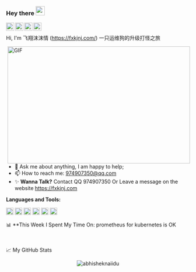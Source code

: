 ### Hey there <img src="http://jpg.fxkjnj.com/github-logo/hello.gif" width="25px">
<a href="https://fxkjnj.com">
  <img align="left" alt="Abhishek's Discord" width="22px" src="http://jpg.fxkjnj.com/github-logo/discord.svg" />
</a>
<a href="https://fxkjnj.com">
  <img align="left" alt="Abhishek Naidu | Twitter" width="22px" src="http://jpg.fxkjnj.com/github-logo/twitter.svg" />
</a>
<a href="https://fxkjnj.com">
  <img align="left" alt="Abhishek's LinkedIN" width="22px" src="http://jpg.fxkjnj.com/github-logo/linkedin.svg" />
</a>
<a href="https://fxkjnj.com">
  <img align="left" alt="Abhishek's Spotify" width="22px" src="http://jpg.fxkjnj.com/github-logo/spotify.svg" />
</a>

<br />

Hi, I'm  飞翔沫沫情 (https://fxkjnj.com/) 一只运维狗的升级打怪之旅


  <img align="right" alt="GIF" src="http://jpg.fxkjnj.com/sre.gif?raw=true" width="500" height="320" />
  
- 💬 Ask me about anything, I am happy to help;
- 📫 How to reach me: 974907350@qq.com
- ✨ **Wanna Talk?** Contact QQ 974907350 Or Leave a message on the website https://fxkjnj.com


**Languages and Tools:**  

<code><img height="20" src="http://jpg.fxkjnj.com/github-logo/docker.png"></code>
<code><img height="20" src="http://jpg.fxkjnj.com/github-logo/python.png"></code>
<code><img height="20" src="http://jpg.fxkjnj.com/github-logo/go.png"></code>
<code><img height="20" src="http://jpg.fxkjnj.com/github-logo/mysql.png"></code>
<code><img height="20" src="http://jpg.fxkjnj.com/github-logo/git.png"></code>
<code><img height="20" src="http://jpg.fxkjnj.com/github-logo/kubernetes.png"></code>


📊 **This Week I Spent My Time On: 
                                    prometheus for kubernetes  is OK 

<br />

📈 My GitHub Stats
<p align="center"> <img src="https://github-readme-stats.vercel.app/api?username=fxkjnj&show_icons=true&theme=gotham" alt="abhisheknaiidu" />
